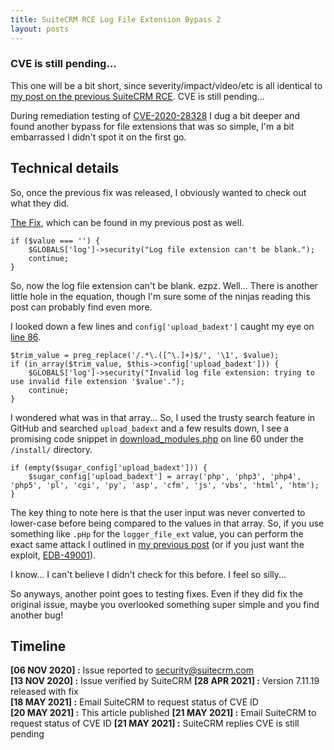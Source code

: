 ```yaml
---
title: SuiteCRM RCE Log File Extension Bypass 2
layout: posts
---
```

### CVE is still pending…
This one will be a bit short, since severity/impact/video/etc is all identical to [my post on the previous SuiteCRM RCE](/CVE-2020-28320-SuiteCRM-RCE/). CVE is still pending...

During remediation testing of [CVE-2020-28328](https://cve.mitre.org/cgi-bin/cvename.cgi?name=CVE-2020-28328) I dug a bit deeper and found another bypass for file extensions that was so simple, I'm a bit embarrassed I didn't spot it on the first go.
## Technical details
So, once the previous fix was released, I obviously wanted to check out what they did.

[The Fix](https://github.com/salesagility/SuiteCRM/commit/1618af16eaa494c4551bac961e5ac8fc3d87ab8c#diff-e9704a2002d127cd455e1eb0507042080bb79d362091e770803ff69a31139d0f), which can be found in my previous post as well.  
```
if ($value === '') {
    $GLOBALS['log']->security("Log file extension can't be blank.");
    continue;
}
```
So, now the log file extension can't be blank. ezpz. Well... There is another little hole in the equation, though I'm sure some of the ninjas reading this post can probably find even more. 

I looked down a few lines and `config['upload_badext']` caught my eye on [line 86](https://github.com/salesagility/SuiteCRM/blob/1618af16eaa494c4551bac961e5ac8fc3d87ab8c/modules/Configurator/Configurator.php#L86).
```
$trim_value = preg_replace('/.*\.([^\.]+)$/', '\1', $value);
if (in_array($trim_value, $this->config['upload_badext'])) {
    $GLOBALS['log']->security("Invalid log file extension: trying to use invalid file extension '$value'.");
    continue;
}
```
I wondered what was in that array... So, I used the trusty search feature in GitHub and searched `upload_badext` and a few results down, I see a promising code snippet in [download_modules.php](https://github.com/salesagility/SuiteCRM/blob/d57e91389d97791fe621d811f03fe05f8f5a7f78/install/download_modules.php#L60) on line 60 under the `/install/` directory.
```
if (empty($sugar_config['upload_badext'])) {
    $sugar_config['upload_badext'] = array('php', 'php3', 'php4', 'php5', 'pl', 'cgi', 'py', 'asp', 'cfm', 'js', 'vbs', 'html', 'htm');
}
```
The key thing to note here is that the user input was never converted to lower-case before being compared to the values in that array. So, if you use something like `.pHp` for the `logger_file_ext` value, you can perform the exact same attack I outlined in [my previous post](/CVE-2020-28320-SuiteCRM-RCE/) (or if you just want the exploit, [EDB-49001](https://www.exploit-db.com/exploits/49001)). 

I know... I can't believe I didn't check for this before. I feel so silly...

So anyways, another point goes to testing fixes. Even if they did fix the original issue, maybe you overlooked something super simple and you find another bug!

## Timeline
**[06 NOV 2020] :** Issue reported to security@suitecrm.com  
**[13 NOV 2020] :** Issue verified by SuiteCRM 
**[28 APR 2021] :** Version 7.11.19 released with fix  
**[18 MAY 2021] :** Email SuiteCRM to request status of CVE ID  
**[20 MAY 2021] :** This article published
**[21 MAY 2021] :** Email SuiteCRM to request status of CVE ID
**[21 MAY 2021] :** SuiteCRM replies CVE is still pending
